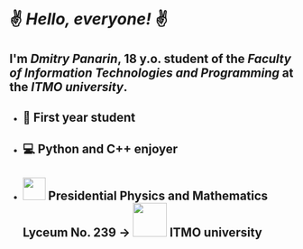# ✌️ ***Hello, everyone!*** ✌️
## I'm ***Dmitry Panarin***, 18 y.o. student of the *Faculty of Information Technologies and Programming* at the *ITMO university*.
 - ## 👦 First year student
 - ## 💻 Python and C++ enjoyer
 - ## <img src="https://d3ml3b6vywsj0z.cloudfront.net/company_images/5c3b05dbd55ae49f1b7e491a_images.png" width="40"> Presidential Physics and Mathematics Lyceum No. 239 -> <img src="https://itmo.ru/file/pages/213/logo_na_plashke_russkiy_chernyy.png" width="60"> ITMO university